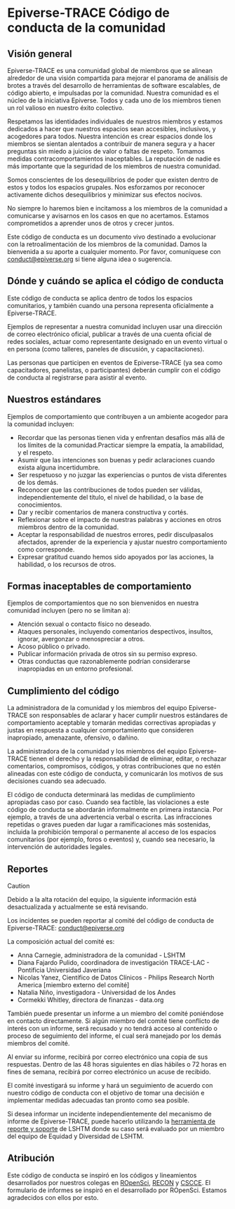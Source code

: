 # Epiverse-TRACE Código de conducta de la comunidad

## Visión general

Epiverse-TRACE es una comunidad global de miembros que se alinean alrededor de una visión compartida para mejorar el panorama de análisis de brotes a través del desarrollo de herramientas de software escalables, de código abierto, e impulsadas por la comunidad. Nuestra comunidad es el núcleo de la iniciativa Epiverse. Todos y cada uno de los miembros tienen un rol valioso en nuestro éxito colectivo.

Respetamos las identidades individuales de nuestros miembros y estamos dedicados a hacer que nuestros espacios sean accesibles, inclusivos, y acogedores para todos. Nuestra intención es crear espacios donde los miembros se sientan alentados a contribuir de manera segura y a hacer preguntas sin miedo a juicios de valor o faltas de respeto. Tomamos medidas contracomportamientos inaceptables. La reputación de nadie es más importante que la seguridad de los miembros de nuestra comunidad.

Somos conscientes de los desequilibrios de poder que existen dentro de estos y todos los espacios grupales. Nos esforzamos por reconocer activamente dichos desequilibrios y minimizar sus efectos nocivos.

No siempre lo haremos bien e incitamoss a los miembros de la comunidad a comunicarse y avisarnos en los casos en que no acertamos. Estamos comprometidos a aprender unos de otros y crecer juntos.

Este código de conducta es un documento vivo destinado a evolucionar con la retroalimentación de los miembros de la comunidad. Damos la bienvenida a su aporte a cualquier momento. Por favor, comuníquese con <conduct@epiverse.org> si tiene alguna idea o sugerencia.

## Dónde y cuándo se aplica el código de conducta

Este código de conducta se aplica dentro de todos los espacios comunitarios, y también cuando una persona representa oficialmente a Epiverse-TRACE.

Ejemplos de representar a nuestra comunidad incluyen usar una dirección de correo electrónico oficial, publicar a través de una cuenta oficial de redes sociales, actuar como representante designado en un evento virtual o en persona (como talleres, paneles de discusión, y capacitaciones).

Las personas que participen en eventos de Epiverse-TRACE (ya sea como capacitadores, panelistas, o participantes) deberán cumplir con el código de conducta al registrarse para asistir al evento.

## Nuestros estándares

Ejemplos de comportamiento que contribuyen a un ambiente acogedor para la comunidad incluyen:

* Recordar que las personas tienen vida y enfrentan desafíos más allá de los límites de la comunidad.Practicar siempre la empatía, la amabilidad, y el respeto.
* Asumir que las intenciones son buenas y pedir aclaraciones cuando exista alguna incertidumbre.
* Ser respetuoso y no juzgar las experiencias o puntos de vista diferentes de los demás.
* Reconocer que las contribuciones de todos pueden ser válidas, independientemente del título, el nivel de habilidad, o la base de conocimientos.
* Dar y recibir comentarios de manera constructiva y cortés.
* Reflexionar sobre el impacto de nuestras palabras y acciones en otros miembros dentro de la comunidad.
* Aceptar la responsabilidad de nuestros errores, pedir disculpasalos afectados, aprender de la experiencia y ajustar nuestro comportamiento como corresponde.
* Expresar gratitud cuando hemos sido apoyados por las acciones, la habilidad, o los recursos de otros.

## Formas inaceptables de comportamiento

Ejemplos de comportamientos que no son bienvenidos en nuestra comunidad incluyen (pero no se limitan a):

* Atención sexual o contacto físico no deseado.
* Ataques personales, incluyendo comentarios despectivos, insultos, ignorar, avergonzar o menospreciar a otros.
* Acoso público o privado.
* Publicar información privada de otros sin su permiso expreso.
* Otras conductas que razonablemente podrían considerarse inapropiadas en un entorno profesional.

## Cumplimiento del código

La administradora de la comunidad y los miembros del equipo Epiverse-TRACE son responsables de aclarar y hacer cumplir nuestros estándares de comportamiento aceptable y tomarán medidas correctivas apropiadas y justas en respuesta a cualquier comportamiento que consideren inapropiado, amenazante, ofensivo, o dañino.

La administradora de la comunidad y los miembros del equipo Epiverse-TRACE tienen el derecho y la responsabilidad de eliminar, editar, o rechazar comentarios, compromisos, códigos, y otras contribuciones que no estén alineadas con este código de conducta, y comunicarán los motivos de sus decisiones cuando sea adecuado.

El código de conducta determinará las medidas de cumplimiento apropiadas caso por caso. Cuando sea factible, las violaciones a este código de conducta se abordarán informalmente en primera instancia. Por ejemplo, a través de una advertencia verbal o escrita. Las infracciones repetidas o graves pueden dar lugar a ramificaciones más sostenidas, incluida la prohibición temporal o permanente al acceso de los espacios comunitarios (por ejemplo, foros o eventos) y, cuando sea necesario, la intervención de autoridades legales.

## Reportes

> [!CAUTION]
> Debido a la alta rotación del equipo, la siguiente información está desactualizada y actualmente se está revisando.

Los incidentes se pueden reportar al comité del código de conducta de Epiverse-TRACE: <conduct@epiverse.org>

La composición actual del comité es:

* Anna Carnegie, administradora de la comunidad - LSHTM
* Diana Fajardo Pulido, coordinadora de investigación TRACE-LAC - Pontificia Universidad Javeriana
* Nicolas Yanez, Científico de Datos Clínicos - Philips Research North America [miembro externo del comité]
* Natalia Niño, investigadora - Universidad de los Andes
* Cormekki Whitley, directora de finanzas - data.org

También puede presentar un informe a un miembro del comité poniéndose en contacto directamente. Si algún miembro del comité tiene conflicto de interés con un informe, será recusado y no tendrá acceso al contenido o proceso de seguimiento del informe, el cual será manejado por los demás miembros del comité.

Al enviar su informe, recibirá por correo electrónico una copia de sus respuestas. Dentro de las 48 horas siguientes en días hábiles o 72 horas en fines de semana, recibirá por correo electrónico un acuse de recibido.

El comité investigará su informe y hará un seguimiento de acuerdo con nuestro código de conducta con el objetivo de tomar una decisión e implementar medidas adecuadas tan pronto como sea posible.

Si desea informar un incidente independientemente del mecanismo de informe de Epiverse-TRACE, puede hacerlo utilizando la [herramienta de reporte y soporte](https://reportandsupport.lshtm.ac.uk/) de LSHTM donde su caso será evaluado por un miembro del equipo de Equidad y Diversidad de LSHTM.

## Atribución

Este código de conducta se inspiró en los códigos y lineamientos desarrollados por nuestros colegas en [ROpenSci](https://ropensci.org/code-of-conduct/), [RECON](https://www.repidemicsconsortium.org/CODE_OF_CONDUCT/) y [CSCCE](https://www.cscce.org/cscce-community-participation-guidelines/). El formulario de informes se inspiró en el desarrollado por ROpenSci. Estamos agradecidos con ellos por esto.
